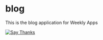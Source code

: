 blog
====

This is the blog application for Weekly Apps

<a href="http://twitter.com/home/?status=Thanks @weeklyapps for making Weekly+Apps+Blog: https%3A%2F%2Fgithub.com%2FWeeklyApps%2Fblog"><img src="https://s3.amazonaws.com/github-thank-you-button/thank-you-button.png" alt="Say Thanks" /></a>
